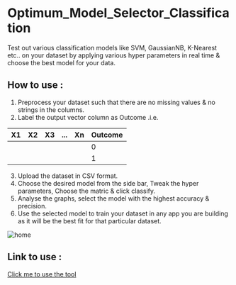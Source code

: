 # Optimum_Model_Selector_Classification

Test out various classification models like SVM, GaussianNB, K-Nearest etc.. on your dataset by applying 
various hyper parameters in real time & choose the best model for your data.

## How to use :
1. Preprocess your dataset such that there are no missing values & no strings in the columns.
2. Label the output vector column as Outcome .i.e.

| X1 | X2 | X3 | ... | Xn | Outcome |
| --- | --- | --- | --- | --- | --- |
|  |  |  |  | | 0 |
|  |  |  |  |  | 1 |

3. Upload the dataset in CSV format.
4. Choose the desired model from the side bar, Tweak the hyper parameters, Choose the matric & click classify.
5. Analyse the graphs, select the model with the highest accuracy & precision.
6. Use the selected model to train your dataset in any app you are building as it will be the best fit for that particular dataset.

![home](https://drive.google.com/uc?export=download&id=1JCE1gB_TvY7lLQZAfwBz54e03fqaXo6p)

## Link to use :
[Click me to use the tool](https://bit.ly/rajath-miniML)
